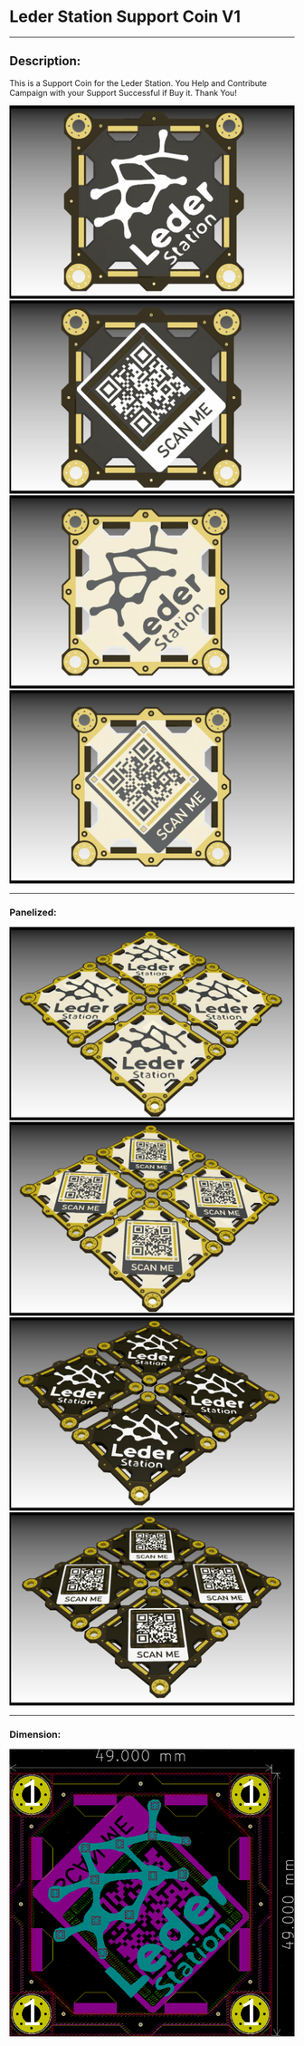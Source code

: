 # Leder Station Support Coin V1

---

## Description:

This is a Support Coin for the Leder Station. You Help and Contribute Campaign with your Support Successful if Buy it. Thank You!

![](https://github.com/drcyberg/Leder_Station_Support_Coins_V1/blob/main/img/1.jpg)
![](https://github.com/drcyberg/Leder_Station_Support_Coins_V1/blob/main/img/2.jpg)
![](https://github.com/drcyberg/Leder_Station_Support_Coins_V1/blob/main/img/3.jpg)
![](https://github.com/drcyberg/Leder_Station_Support_Coins_V1/blob/main/img/4.jpg)

---

### Panelized:

![](https://github.com/drcyberg/Leder_Station_Support_Coins_V1/blob/main/img/6.jpg)
![](https://github.com/drcyberg/Leder_Station_Support_Coins_V1/blob/main/img/7.jpg)
![](https://github.com/drcyberg/Leder_Station_Support_Coins_V1/blob/main/img/8.jpg)
![](https://github.com/drcyberg/Leder_Station_Support_Coins_V1/blob/main/img/9.jpg)

---

### Dimension:

![](https://github.com/drcyberg/Leder_Station_Support_Coins_V1/blob/main/img/5.jpg)
